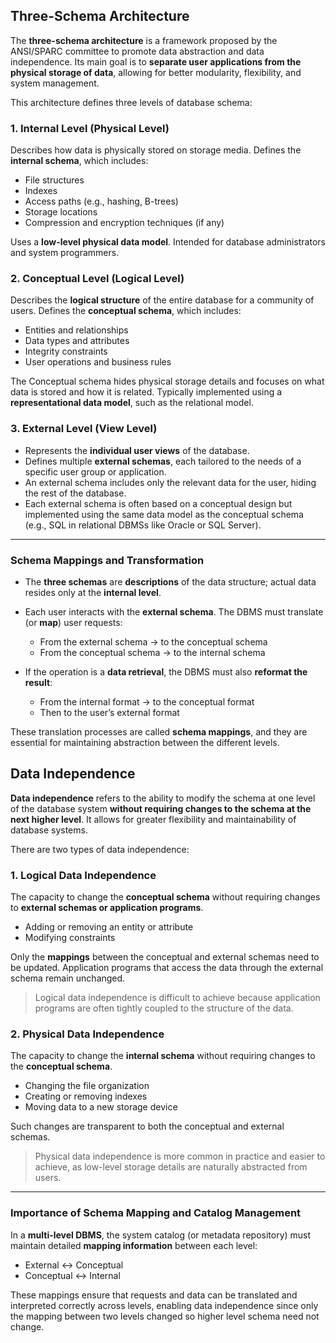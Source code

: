 
## Three-Schema Architecture

The **three-schema architecture** is a framework proposed by the ANSI/SPARC committee to promote data abstraction and data independence. Its main goal is to **separate user applications from the physical storage of data**, allowing for better modularity, flexibility, and system management.

This architecture defines three levels of database schema:

### 1. Internal Level (Physical Level)

Describes how data is physically stored on storage media. Defines the **internal schema**, which includes:
* File structures
* Indexes
* Access paths (e.g., hashing, B-trees)
* Storage locations
* Compression and encryption techniques (if any)

Uses a **low-level physical data model**. Intended for database administrators and system programmers.

### 2. Conceptual Level (Logical Level)

Describes the **logical structure** of the entire database for a community of users. Defines the **conceptual schema**, which includes:
* Entities and relationships
* Data types and attributes
* Integrity constraints
* User operations and business rules

The Conceptual schema hides physical storage details and focuses on what data is stored and how it is related. Typically implemented using a **representational data model**, such as the relational model.

### 3. External Level (View Level)

* Represents the **individual user views** of the database.
* Defines multiple **external schemas**, each tailored to the needs of a specific user group or application.
* An external schema includes only the relevant data for the user, hiding the rest of the database.
* Each external schema is often based on a conceptual design but implemented using the same data model as the conceptual schema (e.g., SQL in relational DBMSs like Oracle or SQL Server).

---

### Schema Mappings and Transformation

* The **three schemas** are **descriptions** of the data structure; actual data resides only at the **internal level**.

* Each user interacts with the **external schema**. The DBMS must translate (or **map**) user requests:

  * From the external schema → to the conceptual schema
  * From the conceptual schema → to the internal schema

* If the operation is a **data retrieval**, the DBMS must also **reformat the result**:

  * From the internal format → to the conceptual format
  * Then to the user’s external format

These translation processes are called **schema mappings**, and they are essential for maintaining abstraction between the different levels.



## Data Independence

**Data independence** refers to the ability to modify the schema at one level of the database system **without requiring changes to the schema at the next higher level**. It allows for greater flexibility and maintainability of database systems.

There are two types of data independence:

### 1. Logical Data Independence

The capacity to change the **conceptual schema** without requiring changes to **external schemas or application programs**.
  * Adding or removing an entity or attribute
  * Modifying constraints

Only the **mappings** between the conceptual and external schemas need to be updated. Application programs that access the data through the external schema remain unchanged.

> Logical data independence is difficult to achieve because application programs are often tightly coupled to the structure of the data.

### 2. Physical Data Independence

The capacity to change the **internal schema** without requiring changes to the **conceptual schema**.
* Changing the file organization
* Creating or removing indexes
* Moving data to a new storage device

Such changes are transparent to both the conceptual and external schemas.

> Physical data independence is more common in practice and easier to achieve, as low-level storage details are naturally abstracted from users.

---

### Importance of Schema Mapping and Catalog Management

In a **multi-level DBMS**, the system catalog (or metadata repository) must maintain detailed **mapping information** between each level:

* External ↔ Conceptual
* Conceptual ↔ Internal

These mappings ensure that requests and data can be translated and interpreted correctly across levels, enabling data independence since only the mapping between two levels changed so higher level schema need not change.

